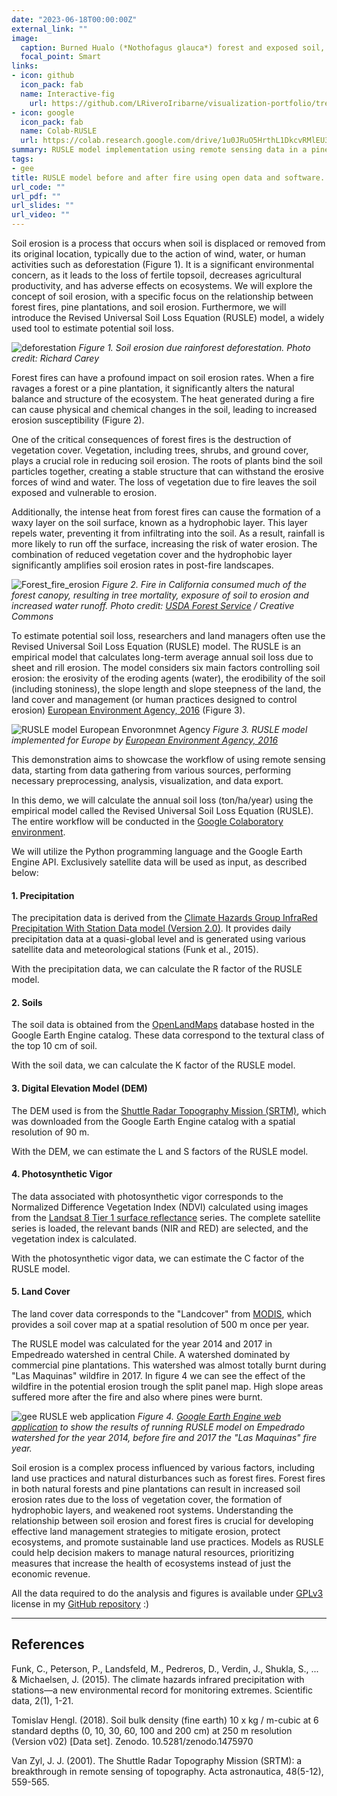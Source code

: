 ```yaml
---
date: "2023-06-18T00:00:00Z"
external_link: ""
image:
  caption: Burned Hualo (*Nothofagus glauca*) forest and exposed soil, prone to erosion.*
  focal_point: Smart
links:
- icon: github
  icon_pack: fab
  name: Interactive-fig
    url: https://github.com/LRiveroIribarne/visualization-portfolio/tree/main/interactive
- icon: google
  icon_pack: fab
  name: Colab-RUSLE
  url: https://colab.research.google.com/drive/1u0JRuO5HrthL1DkcvRMlEU3lxLkayz2_?usp=sharing
summary: RUSLE model implementation using remote sensing data in a pine plantation dominated watershed before and post fire.
tags:
- gee
title: RUSLE model before and after fire using open data and software. A case study after 2017 "Las Maquinas fire" in central Chile 
url_code: ""
url_pdf: ""
url_slides: ""
url_video: ""
---
```


Soil erosion is a process that occurs when soil is displaced or removed from its original location, typically due to the action of wind, water, or human activities such as deforestation (Figure 1). It is a significant environmental concern, as it leads to the loss of fertile topsoil, decreases agricultural productivity, and has adverse effects on ecosystems. We will explore the concept of soil erosion, with a specific focus on the relationship between forest fires, pine plantations, and soil erosion. Furthermore, we will introduce the Revised Universal Soil Loss Equation (RUSLE) model, a widely used tool to estimate potential soil loss.

![deforestation](rainforest_loss.png)
*Figure 1. Soil erosion due rainforest deforestation. Photo credit: Richard Carey*

Forest fires can have a profound impact on soil erosion rates. When a fire ravages a forest or a pine plantation, it significantly alters the natural balance and structure of the ecosystem. The heat generated during a fire can cause physical and chemical changes in the soil, leading to increased erosion susceptibility (Figure 2).

One of the critical consequences of forest fires is the destruction of vegetation cover. Vegetation, including trees, shrubs, and ground cover, plays a crucial role in reducing soil erosion. The roots of plants bind the soil particles together, creating a stable structure that can withstand the erosive forces of wind and water. The loss of vegetation due to fire leaves the soil exposed and vulnerable to erosion.

Additionally, the intense heat from forest fires can cause the formation of a waxy layer on the soil surface, known as a hydrophobic layer. This layer repels water, preventing it from infiltrating into the soil. As a result, rainfall is more likely to run off the surface, increasing the risk of water erosion. The combination of reduced vegetation cover and the hydrophobic layer significantly amplifies soil erosion rates in post-fire landscapes.

![Forest_fire_erosion](fires_loss.png)
*Figure 2. Fire in California consumed much of the forest canopy, resulting in tree mortality, exposure of soil to erosion and increased water runoff. Photo credit: [USDA Forest Service](https://www.fs.usda.gov/) / Creative Commons*

To estimate potential soil loss, researchers and land managers often use the Revised Universal Soil Loss Equation (RUSLE) model. The RUSLE is an empirical model that calculates long-term average annual soil loss due to sheet and rill erosion. The model considers six main factors controlling soil erosion: the erosivity of the eroding agents (water), the erodibility of the soil (including stoniness), the slope length and slope steepness of the land, the land cover and management (or human practices designed to control erosion) [European Environment Agency, 2016](https://www.eea.europa.eu/data-and-maps/figures/rusle-soil-erosion-model-structure/rusle-soil-erosion-model-structure) (Figure 3). 

![RUSLE model European Envoronmnet Agency](rusle.png)
*Figure 3. RUSLE model implemented for Europe by [European Environment Agency, 2016](https://www.eea.europa.eu/data-and-maps/figures/rusle-soil-erosion-model-structure/rusle-soil-erosion-model-structure)*

This demonstration aims to showcase the workflow of using remote sensing data, starting from data gathering from various sources, performing necessary preprocessing, analysis, visualization, and data export.

In this demo, we will calculate the annual soil loss (ton/ha/year) using the empirical model called the Revised Universal Soil Loss Equation (RUSLE). The entire workflow will be conducted in the [Google Colaboratory environment](https://colab.research.google.com/drive/1u0JRuO5HrthL1DkcvRMlEU3lxLkayz2_?usp=sharing).

We will utilize the Python programming language and the Google Earth Engine API. Exclusively satellite data will be used as input, as described below:

#### 1. Precipitation

The precipitation data is derived from the [Climate Hazards Group InfraRed Precipitation With Station Data model (Version 2.0)](https://developers.google.com/earth-engine/datasets/catalog/UCSB-CHG_CHIRPS_DAILY). It provides daily precipitation data at a quasi-global level and is generated using various satellite data and meteorological stations (Funk et al., 2015).

With the precipitation data, we can calculate the R factor of the RUSLE model.

#### 2. Soils

The soil data is obtained from the [OpenLandMaps](https://developers.google.com/earth-engine/datasets/catalog/OpenLandMap_SOL_SOL_BULKDENS-FINEEARTH_USDA-4A1H_M_v02) database hosted in the Google Earth Engine catalog. These data correspond to the textural class of the top 10 cm of soil.

With the soil data, we can calculate the K factor of the RUSLE model.

#### 3. Digital Elevation Model (DEM)

The DEM used is from the [Shuttle Radar Topography Mission (SRTM)](https://developers.google.com/earth-engine/datasets/catalog/CGIAR_SRTM90_V4), which was downloaded from the Google Earth Engine catalog with a spatial resolution of 90 m.

With the DEM, we can estimate the L and S factors of the RUSLE model.

#### 4. Photosynthetic Vigor

The data associated with photosynthetic vigor corresponds to the Normalized Difference Vegetation Index (NDVI) calculated using images from the [Landsat 8 Tier 1 surface reflectance](https://developers.google.com/earth-engine/datasets/catalog/LANDSAT_LC08_C02_T1_L2) series. The complete satellite series is loaded, the relevant bands (NIR and RED) are selected, and the vegetation index is calculated.

With the photosynthetic vigor data, we can estimate the C factor of the RUSLE model.

#### 5. Land Cover

The land cover data corresponds to the "Landcover" from [MODIS](https://developers.google.com/earth-engine/datasets/catalog/MODIS_061_MCD12Q1), which provides a soil cover map at a spatial resolution of 500 m once per year.

The RUSLE model was calculated for the year 2014 and 2017 in Empedreado watershed in central Chile. A watershed dominated by commercial pine plantations. This watershed was almost totally burnt during "Las Maquinas" wildfire in 2017. In figure 4 we can see the effect of the wildfire in the potential erosion trough the split panel map. High slope areas suffered more after the fire and also where pines were burnt.

![gee RUSLE web application](web_app.png)
*Figure 4. [Google Earth Engine web application](https://lucasriveroiribarne.users.earthengine.app/view/ruslefires) to show the results of running RUSLE model on Empedrado watershed for the year 2014, before fire and 2017 the "Las Maquinas" fire year.*

Soil erosion is a complex process influenced by various factors, including land use practices and natural disturbances such as forest fires. Forest fires in both natural forests and pine plantations can result in increased soil erosion rates due to the loss of vegetation cover, the formation of hydrophobic layers, and weakened root systems. Understanding the relationship between soil erosion and forest fires is crucial for developing effective land management strategies to mitigate erosion, protect ecosystems, and promote sustainable land use practices. Models as RUSLE could help decision makers to manage natural resources, prioritizing measures that increase the health of ecosystems instead of just the economic revenue.


All the data required to do the analysis and figures is available under [GPLv3](https://www.gnu.org/licenses/gpl-3.0.html) license in my [GitHub repository](https://github.com/LRiveroIribarne/visualization-portfolio) :)

----

## References

Funk, C., Peterson, P., Landsfeld, M., Pedreros, D., Verdin, J., Shukla, S., ... & Michaelsen, J. (2015). The climate hazards infrared precipitation with stations—a new environmental record for monitoring extremes. Scientific data, 2(1), 1-21.

Tomislav Hengl. (2018). Soil bulk density (fine earth) 10 x kg / m-cubic at 6 standard depths (0, 10, 30, 60, 100 and 200 cm) at 250 m resolution (Version v02) [Data set]. Zenodo. 10.5281/zenodo.1475970

Van Zyl, J. J. (2001). The Shuttle Radar Topography Mission (SRTM): a breakthrough in remote sensing of topography. Acta astronautica, 48(5-12), 559-565.
